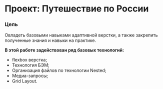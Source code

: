 # Проект: Путешествие по России

### Цель
 Овладеть базовыми навыками адаптивной верстки, а также закрепить полученные знания и навыки на практике.


**В этой работе задействован ряд базовых технологий:**
 * flexbox верстка;
 * Технология БЭМ;
 * Организация файлов по технологии Nested;
 * Медиа-запросы;
 * Grid Layout.



